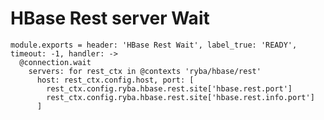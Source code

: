 
# HBase Rest server Wait

    module.exports = header: 'HBase Rest Wait', label_true: 'READY', timeout: -1, handler: ->
      @connection.wait
        servers: for rest_ctx in @contexts 'ryba/hbase/rest'
          host: rest_ctx.config.host, port: [
            rest_ctx.config.ryba.hbase.rest.site['hbase.rest.port']
            rest_ctx.config.ryba.hbase.rest.site['hbase.rest.info.port']
          ]
